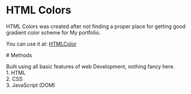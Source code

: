 # HTML Colors 
<p>HTML Colors was created after not finding a proper place for getting good gradient color scheme for My portfolio.</p>
<p>You can use it at: <a href="https://www.htmlcolors.ml/">HTMLColor</a></p>
# Methods
<p>Built using all basic features of web Development, nothing fancy here.<br>
  1. HTML<br>
  2. CSS<br>
  3. JavaScript (DOM)<br>
